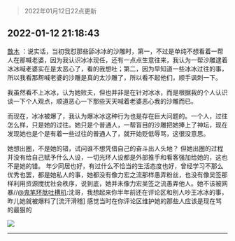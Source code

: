 > 2022年01月12日22点更新
<link rel="stylesheet" href="https://cdn.jsdelivr.net/gh/taotie6/sampleJSON@main/css/photo_show.css">
<meta name="referrer" content="no-referrer" />


 ## 2022-01-12 21:18:43 

 [㪚木](https://www.coolapk.com/feed/32778375?shareKey=ZmFlMTkwOGY4YzI4NjFkZWRlNTA~) ：说实话，当初我怼那些舔冰冰的沙雕时，第一，不过是单纯不想看着一帮人在那喊老婆，因为我认识冰冰现任，还有一点点生意往来，我认为一帮沙雕逮着冰冰喊老婆实在是太恶心了，看的我想吐；第二，因为早知道一些冰冰过往的事，所以我看那帮喊老婆的沙雕是真的太沙雕了，所以看不起他们，顺手讽刺一下。<!--break-->

我虽然看不上冰冰，认为她败夫，但也并非是在针对冰冰，而是根据我的个人认识谈一下个人观点，顺道恶心一下那些天天喊着老婆恶心我的沙雕而已。

而现在，冰冰被爆了，我认为爆冰冰这种行为也是存在巨大问题的。一个人，过往怎么样，只是她的过往。她只是个普通人，一帮盲目的沙雕把她捧上了神坛，现在发现她也是个是有着一些过往的普通人了，就开始贬低辱骂，这很没意思。

她想出圈，不是她的错，试问谁不想凭借自己的奋斗出人头地？
但她出圈的过程并没有给自己赋予什么人设，一切光环人设都是外部推手和看客强加给她的，这也不是她的错。
年少同居也好，有过什么不恰当的生活态度也好，曾经学习不那么优秀也罢，都是她私人的事，她都没有像力宏之流那样愚弄粉丝，也没有像吴签那样利用资源搅扰社会秩序，说到底，她并未像力宏吴签之流愚弄他人。她不该被网暴//<a class="feed-link-uname" href="/u/鬼笔环肽吐槽机">@鬼笔环肽吐槽机</a>:沈哥，我想起来你半年前还在评论区和别人吵王冰冰的事，昨儿她就被爆料了[流汗滑稽]
感觉当时在你评论区维护她的那些人应该是现在骂的最狠的 

<div class="album">
<img class="img-item" src="http://image.coolapk.com/feed/2019/0414/11/1081091_1555213610_192@320x240.gif" />
</div>

 ------- 

